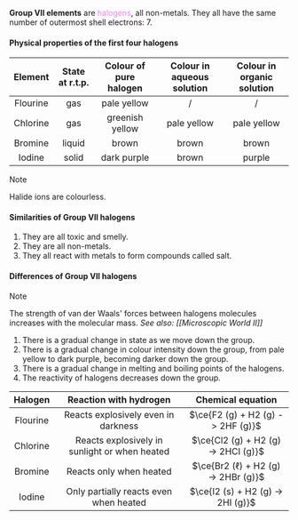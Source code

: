 **Group VII elements** are <span style="color: violet">halogens</span>, all non-metals. They all have the same number of outermost shell electrons: 7.

#### Physical properties of the first four halogens
| Element  | State at r.t.p. | Colour of pure halogen | Colour in aqueous solution | Colour in organic solution |
| :------: | :-------------: | :--------------------: | :------------------------: | :------------------------: |
| Flourine |       gas       |      pale yellow       |             /              |             /              |
| Chlorine |       gas       |    greenish yellow     |        pale yellow         |        pale yellow         |
| Bromine  |     liquid      |         brown          |           brown            |           brown            |
|  Iodine  |      solid      |      dark purple       |           brown            |           purple           |

> [!note]
> Halide ions are colourless.

#### Similarities of Group VII halogens
1. They are all toxic and smelly.
2. They are all non-metals.
3. They all react with metals to form compounds called salt.

#### Differences of Group VII halogens
> [!note]
> The strength of van der Waals' forces between halogens molecules increases with the molecular mass.
> *See also: [[Microscopic World II]]*

1. There is a gradual change in state as we move down the group.
2. There is a gradual change in colour intensity down the group, from pale yellow to dark purple, becoming darker down the group.
3. There is a gradual change in melting and boiling points of the halogens.
4. The reactivity of halogens decreases down the group.

| Halogen | Reaction with hydrogen | Chemical equation |
| :--: | :--: | :--: |
| Flourine | Reacts explosively even in darkness | $\ce{F2 (g) + H2 (g) -> 2HF (g)}$ |
| Chlorine | Reacts explosively in sunlight or when heated | $\ce{Cl2 (g) + H2 (g) -> 2HCl (g)}$ |
| Bromine | Reacts only when heated | $\ce{Br2 (ℓ) + H2 (g) -> 2HBr (g)}$ |
| Iodine | Only partially reacts even when heated | $\ce{I2 (s) + H2 (g) -> 2HI (g)}$ |
